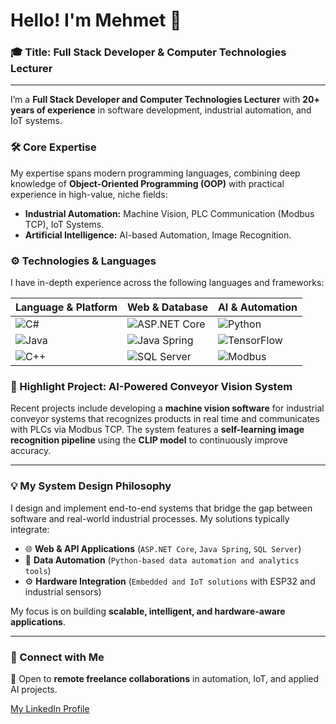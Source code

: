 # Hello! I'm Mehmet 👋

### 🎓 Title: Full Stack Developer & Computer Technologies Lecturer
---

I’m a **Full Stack Developer and Computer Technologies Lecturer** with **20+ years of experience** in software development, industrial automation, and IoT systems.

### 🛠️ Core Expertise

My expertise spans modern programming languages, combining deep knowledge of **Object-Oriented Programming (OOP)** with practical experience in high-value, niche fields:

* **Industrial Automation:** Machine Vision, PLC Communication (Modbus TCP), IoT Systems.
* **Artificial Intelligence:** AI-based Automation, Image Recognition.

### ⚙️ Technologies & Languages

I have in-depth experience across the following languages and frameworks:

| Language & Platform | Web & Database | AI & Automation |
| :--- | :--- | :--- |
| ![C#](https://img.shields.io/badge/C%23-239120?style=for-the-badge&logo=c-sharp&logoColor=white) | ![ASP.NET Core](https://img.shields.io/badge/.NET_Core-512BD4?style=for-for-the-badge&logo=dot-net&logoColor=white) | ![Python](https://img.shields.io/badge/Python-3776AB?style=for-the-badge&logo=python&logoColor=white) |
| ![Java](https://img.shields.io/badge/Java-007396?style=for-the-badge&logo=java&logoColor=white) | ![Java Spring](https://img.shields.io/badge/Spring-6DB33F?style=for-the-badge&logo=spring&logoColor=white) | ![TensorFlow](https://img.shields.io/badge/TensorFlow-FF6F00?style=for-the-badge&logo=tensorflow&logoColor=white) |
| ![C++](https://img.shields.io/badge/C%2B%2B-00599C?style=for-the-badge&logo=c%2B%2B&logoColor=white) | ![SQL Server](https://img.shields.io/badge/SQL_Server-CC2927?style=for-the-badge&logo=microsoft-sql-server&logoColor=white) | ![Modbus](https://img.shields.io/badge/Modbus-F07F3D?style=for-the-badge) |

### 🚀 Highlight Project: AI-Powered Conveyor Vision System

Recent projects include developing a **machine vision software** for industrial conveyor systems that recognizes products in real time and communicates with PLCs via Modbus TCP. The system features a **self-learning image recognition pipeline** using the **CLIP model** to continuously improve accuracy.

---

### 💡 My System Design Philosophy

I design and implement end-to-end systems that bridge the gap between software and real-world industrial processes. My solutions typically integrate:

* 🌐 **Web & API Applications** (`ASP.NET Core`, `Java Spring`, `SQL Server`)
* 🐍 **Data Automation** (`Python-based data automation and analytics tools`)
* ⚙️ **Hardware Integration** (`Embedded and IoT solutions` with ESP32 and industrial sensors)

My focus is on building **scalable, intelligent, and hardware-aware applications**.

---

### 🤝 Connect with Me

🔗 Open to **remote freelance collaborations** in automation, IoT, and applied AI projects.

[My LinkedIn Profile](https://www.linkedin.com/in/misolmaz/) 

